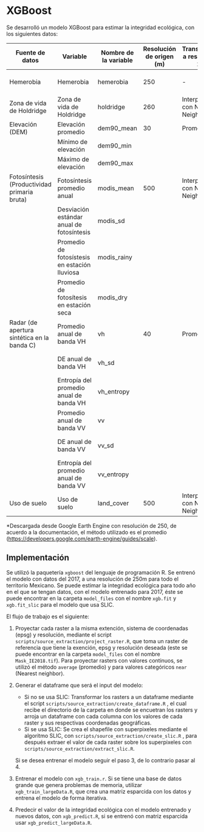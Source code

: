 # XGBoost

Se desarrolló un modelo XGBoost para estimar la integridad ecológica, con los siguientes datos:

| Fuente de datos                             | Variable                                      | Nombre de la variable | Resolución de origen (m) | Transformación a resolución de 250m | Link de descarga                                                                  | Referencia                                     |
|--------------|--------------|--------------|-------------|----------------|--------------|----------------|
| Hemerobia                                   | Hemerobia                                     | hemerobia             | 250                      | \-                                  |                                                                                   | Uso de suelo y vegetación, INEGI               |
| Zona de vida de Holdridge                   | Zona de vida de Holdridge                     | holdridge             | 260                      | Interpolación con Nearest Neighbor  | <http://www.conabio.gob.mx/informacion/gis/?vns=gis_root/region/fisica/zvh_mx3gw> | Portal de Geoinformación, CONABIO              |
| Elevación (DEM)                             | Elevación promedio                            | dem90_mean            | 30                       | Promedio\*                          | <https://code.earthengine.google.com/fd44ec12198a21b7f283a86e2f828c15>            | DEM GLO-30, Copernicus                         |
|                                             | Mínimo de elevación                           | dem90_min             |                          |                                     |                                                                                   | DEM GLO-30, Copernicus                         |
|                                             | Máximo de elevación                           | dem90_max             |                          |                                     |                                                                                   | DEM GLO-30, Copernicus                         |
| Fotosíntesis (Productividad primaria bruta) | Fotosíntesis promedio anual                   | modis_mean            | 500                      | Interpolación con Nearest Neighbor  | <https://code.earthengine.google.com/55b24b28652d3a26aa8f5ebc14cc21be>            | Terra Gross Primary Productivity, NASA LP DAAC |
|                                             | Desviación estándar anual de fotosíntesis     | modis_sd              |                          |                                     |                                                                                   | Terra Gross Primary Productivity, NASA LP DAAC |
|                                             | Promedio de fotosístesis en estación lluviosa | modis_rainy           |                          |                                     |                                                                                   | Terra Gross Primary Productivity, NASA LP DAAC |
|                                             | Promedio de fotosítesis en estación seca      | modis_dry             |                          |                                     |                                                                                   | Terra Gross Primary Productivity, NASA LP DAAC |
| Radar (de apertura sintética en la banda C) | Promedio anual de banda VH                    | vh                    | 40                       | Promedio\*                          | <https://code.earthengine.google.com/fc3284f4477aa1765242f61148991966>            | Sentinel-1, Copernicus Sentinel data           |
|                                             | DE anual de banda VH                          | vh_sd                 |                          |                                     |                                                                                   | Sentinel-1, Copernicus Sentinel data           |
|                                             | Entropía del promedio anual de banda VH       | vh_entropy            |                          |                                     |                                                                                   | Sentinel-1, Copernicus Sentinel data           |
|                                             | Promedio anual de banda VV                    | vv                    |                          |                                     |                                                                                   | Sentinel-1, Copernicus Sentinel data           |
|                                             | DE anual de banda VV                          | vv_sd                 |                          |                                     |                                                                                   | Sentinel-1, Copernicus Sentinel data           |
|                                             | Entropía del promedio anual de banda VV       | vv_entropy            |                          |                                     |                                                                                   | Sentinel-1, Copernicus Sentinel data           |
| Uso de suelo                                | Uso de suelo                                  | land_cover            | 500                      | Interpolación con Nearest Neighbor  | <https://code.earthengine.google.com/d8bac0a4a561e853d004d83c60e41fd3>            | MODIS Land Cover Type, NASA LP DAAC            |

\*Descargada desde Google Earth Engine con resolución de 250, de acuerdo a la documentación, el método utilizado es el promedio (<https://developers.google.com/earth-engine/guides/scale>).

## Implementación

Se utilizó la paquetería `xgboost` del lenguaje de programación R. Se entrenó el modelo con datos del 2017, a una resolución de 250m para todo el territorio Mexicano. Se puede estimar la integridad ecológica para todo año en el que se tengan datos, con el modelo entrenado para 2017, éste se puede encontrar en la carpeta `model_files` con el nombre `xgb.fit` y `xgb.fit_slic` para el modelo que usa SLIC.

El flujo de trabajo es el siguiente:

1.  Proyectar cada raster a la misma extención, sistema de coordenadas (epsg) y resolución, mediante el script `scripts/source_extraction/project_raster.R`, que toma un raster de referencia que tiene la exención, epsg y resolución deseada (este se puede encontrar en la carpeta `model_files` con el nombre `Mask_IE2018.tif`). Para proyectar rasters con valores continuos, se utilizó el método `average` (promedio) y para valores categóricos `near` (Nearest neighbor).

2.  Generar el dataframe que será el input del modelo:

    -   Si no se usa SLIC: Transformar los rasters a un dataframe mediante el script `scripts/source_extraction/create_dataframe.R` , el cual recibe el directorio de la carpeta en donde se encuetran los rasters y arroja un dataframe con cada columna con los valores de cada raster y sus respectivas coordenadas geográficas.
    -   Si se usa SLIC: Se crea el shapefile con superpixeles mediante el algoritmo SLIC, con `scripts/source_extraction/create_slic.R` , para después extraer el valor de cada raster sobre los superpixeles con `scripts/source_extraction/extract_slic.R`.

    Si se desea entrenar el modelo seguir el paso 3, de lo contrario pasar al 4.

3.  Entrenar el modelo con `xgb_train.r`. Si se tiene una base de datos grande que genera problemas de memoria, utilizar `xgb_train_largeData.R`, que crea una matriz esparcida con los datos y entrena el modelo de forma iterativa.

4.  Predecir el valor de la integridad ecológica con el modelo entrenado y nuevos datos, con `xgb_predict.R`, si se entrenó con matriz esparcida usar `xgb_predict_largeData.R`.
